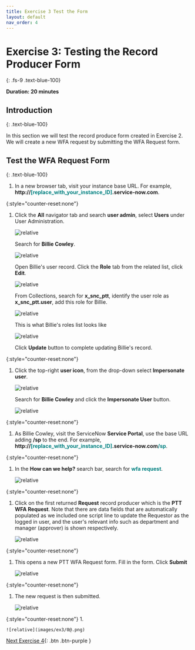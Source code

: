 ```yaml
---
title: Exercise 3 Test the Form 
layout: default
nav_order: 4
---
```


# Exercise 3: Testing the Record Producer Form
{: .fs-9 .text-blue-100}

**Duration: 20 minutes**

## Introduction
{: .text-blue-100}

In this section we will test the record produce form created in Exercise 2. We will create a new WFA request by submitting the WFA Request form.    

## Test the WFA Request Form
{: .text-blue-100}
1. In a new browser tab, visit your instance base URL.  For example,  **http://<span style="color:teal">\[replace_with_your_instance_ID\]</span>.service-now.com**.  

{:style="counter-reset:none"}
1. Click the **All** navigator tab and search **user admin**, select **Users** under User Administration. 

    ![relative](images/ex3/11.png)

    Search for **Billie Cowley**. 

    ![relative](images/ex3/12.png)

    Open Billie's user record.  Click the **Role** tab from the related list, click **Edit**. 
    
    ![relative](images/ex3/13.png)

    From Collections, search for **x_snc_ptt**, identify the user role as **x_snc_ptt.user**, add this role for Billie.  

    ![relative](images/ex3/14.png)

    This is what Billie's roles list looks like

    ![relative](images/ex3/15.png)

    Click **Update** button to complete updating Billie's record. 


{:style="counter-reset:none"}
1. Click the top-right **user icon**, from the drop-down select **Impersonate user**.

   ![relative](images/ex3/08.png)

    Search for **Billie Cowley** and click the **Impersonate User** button. 

    ![relative](images/ex3/09.png)

{:style="counter-reset:none"}
1.  As Billie Cowley, visit the ServiceNow **Service Portal**, use the base URL adding **/sp** to the end.  For example, **http://<span style="color:teal">\[replace_with_your_instance_ID\]</span>.service-now.com<span style="color:teal">/sp</span>**.

{:style="counter-reset:none"}
1.  In the **How can we help?** search bar, search for <span style="color:teal">**wfa request**</span>. 

    ![relative](images/ex3/05.png)

{:style="counter-reset:none"}
1.  Click on the first returned **Request** record producer which is the **PTT WFA Request**.  Note that there are data fields that are automatically populated as we included one script line to update the Requestor as the logged in user, and the user's relevant info such as department and manager (approver) is shown respectively.

    ![relative](images/ex3/06.png)

{:style="counter-reset:none"}
1.  This opens a new PTT WFA Request form.  Fill in the form. Click **Submit**

    ![relative](images/ex3/07.png) 
    
{:style="counter-reset:none"}
1.  The new request is then submitted. 

    ![relative](images/ex3/07a.png)

{:style="counter-reset:none"}
1.  

    ![relative](images/ex3/0@.png)



[Next Exercise 4](pages/ex4.html){: .btn .btn-purple }